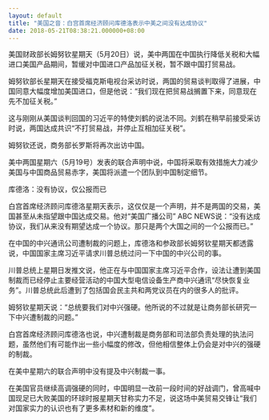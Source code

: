 ```yaml
---
layout: default
title: "美国之音：白宫首席经济顾问库德洛表示中美之间没有达成协议"
date: 2018-05-21T08:38:21.000000+08:00
---
```


美国财政部长姆努钦星期天（5月20日）说，美中两国在中国执行降低关税和大幅进口美国产品期间，暂缓对中国进口产品加征关税，暂不跟中国打贸易战。

姆努钦部长星期天在接受福克斯电视台采访时说，两国的贸易谈判取得了进展，中国同意大幅度增加美国进口，但是他说：“我们现在把贸易战搁置下来，同意现在先不加征关税。”

这与刚刚从美国谈判回国的习近平的特使刘鹤的说法不同。刘鹤在稍早前接受采访时说，两国达成共识“不打贸易战，并停止互相加征关税”。

姆努钦还说，商务部长罗斯将再次出访中国。

美中两国星期六（5月19号）发表的联合声明中说，中国将采取有效措施大力减少美国与中国商品贸易赤字，美国将派遣一个团队到中国制定细节。

库德洛：没有协议，仅公报而已

白宫首席经济顾问库德洛星期天表示，这仅仅是一个声明，并不是两国的交易，美国甚至从未指望跟中国达成交易。他对“美国广播公司” ABC NEWS说：“没有达成协议，我们从来没有期望达成一个协议。那只是两个大国之间的一个公报而已。”

在中国的中兴通讯公司遭制裁的问题上，库德洛和参政部长姆努钦星期天都透露说，中国国家主席习近平请求川普总统过问一下中国的中兴公司的事。

川普总统上星期日发推文说，他正在与中国国家主席习近平合作，设法让遭到美国制裁而已经停止主要经营活动的中国大型电信设备生产商中兴通讯“尽快恢复业务”。川普总统此后遭到了包括国会民主共和两党议员在内的很多人的批评。

姆努钦星期天说：“总统要我们对中兴强硬。他所说的不过就是让商务部长研究一下中兴遭制裁的问题。”

白宫首席经济顾问库德洛也说，中兴遭制裁是商务部和司法部负责处理的执法问题，虽然他们有可能作出一些小幅度的修改，但他相信整体上仍会是对中兴的强硬的制裁。

在美中星期六的联合声明中没有提及中兴制裁一事。

在美国官员继续高调强硬的同时，中国明显一改前一段时间的好战调门，曾高喊中国现足已大败美国的环球时报星期天甘称实力不足，说这场中美贸易交锋让“我们对国家实力的认识也有了更多素材和新的维度”。

